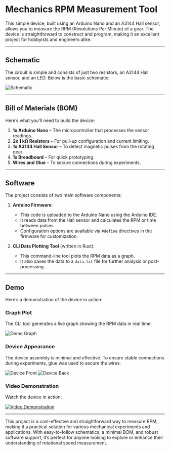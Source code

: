 # Mechanics RPM Measurement Tool

This simple device, built using an Arduino Nano and an A3144 Hall sensor, allows you to measure the RPM (Revolutions Per Minute) of a gear. The device is straightforward to construct and program, making it an excellent project for hobbyists and engineers alike.

---

## Schematic

The circuit is simple and consists of just two resistors, an A3144 Hall sensor, and an LED. Below is the basic schematic:

![Schematic](https://user-images.githubusercontent.com/20460747/205875397-4060d0ce-d347-449f-8a3f-94528122093f.png)

---

## Bill of Materials (BOM)

Here’s what you’ll need to build the device:

1. **1x Arduino Nano** – The microcontroller that processes the sensor readings.
2. **2x 1 kΩ Resistors** – For pull-up configuration and current limiting.
3. **1x A3144 Hall Sensor** – To detect magnetic pulses from the rotating gear.
4. **1x Breadboard** – For quick prototyping.
5. **Wires and Glue** – To secure connections during experiments.

---

## Software

The project consists of two main software components:

1. **Arduino Firmware**:
   - This code is uploaded to the Arduino Nano using the Arduino IDE.
   - It reads data from the Hall sensor and calculates the RPM or time between pulses.
   - Configuration options are available via `#define` directives in the firmware for customization.

2. **CLI Data Plotting Tool** (written in Rust):
   - This command-line tool plots the RPM data as a graph.
   - It also saves the data to a `data.txt` file for further analysis or post-processing.

---

## Demo

Here’s a demonstration of the device in action:

### Graph Plot
The CLI tool generates a live graph showing the RPM data in real time.

![Demo Graph](https://user-images.githubusercontent.com/20460747/205876439-df42d0a4-aea0-484f-ba7e-c943ae642ee8.png)

### Device Appearance
The device assembly is minimal and effective. To ensure stable connections during experiments, glue was used to secure the wires.

![Device Front](https://user-images.githubusercontent.com/20460747/205881930-d5dd1d3b-f1c6-4ead-b658-4e7744373b87.png)
![Device Back](https://user-images.githubusercontent.com/20460747/205882200-4570e1fa-9939-4851-8068-ae269bbb37a9.png)

### Video Demonstration
Watch the device in action:

[![Video Demonstration](https://img.youtube.com/vi/81ce0058-ae66-4d7c-8080-60a095a5715f/0.jpg)](https://user-images.githubusercontent.com/20460747/206208067-81ce0058-ae66-4d7c-8080-60a095a5715f.mp4)

---

This project is a cost-effective and straightforward way to measure RPM, making it a practical solution for various mechanical experiments and applications. With easy-to-follow schematics, a minimal BOM, and robust software support, it’s perfect for anyone looking to explore or enhance their understanding of rotational speed measurement.
